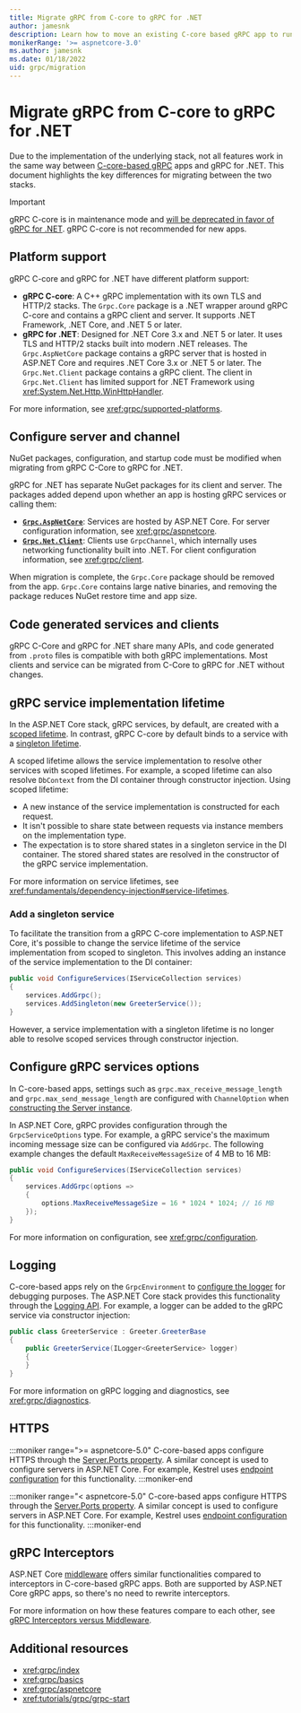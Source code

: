 ```yaml
---
title: Migrate gRPC from C-core to gRPC for .NET
author: jamesnk
description: Learn how to move an existing C-core based gRPC app to run on top of gRPC for .NET.
monikerRange: '>= aspnetcore-3.0'
ms.author: jamesnk
ms.date: 01/18/2022
uid: grpc/migration
---
```

# Migrate gRPC from C-core to gRPC for .NET

Due to the implementation of the underlying stack, not all features work in the same way between [C-core-based gRPC](https://grpc.io/blog/grpc-stacks) apps and gRPC for .NET. This document highlights the key differences for migrating between the two stacks.

> [!IMPORTANT]
> gRPC C-core is in maintenance mode and [will be deprecated in favor of gRPC for .NET](https://grpc.io/blog/grpc-csharp-future/). gRPC C-core is not recommended for new apps.

## Platform support

gRPC C-core and gRPC for .NET have different platform support:

* **gRPC C-core**: A C++ gRPC implementation with its own TLS and HTTP/2 stacks. The `Grpc.Core` package is a .NET wrapper around gRPC C-core and contains a gRPC client and server. It supports .NET Framework, .NET Core, and .NET 5 or later.
* **gRPC for .NET**: Designed for .NET Core 3.x and .NET 5 or later. It uses TLS and HTTP/2 stacks built into modern .NET releases. The `Grpc.AspNetCore` package contains a gRPC server that is hosted in ASP.NET Core and requires .NET Core 3.x or .NET 5 or later. The `Grpc.Net.Client` package contains a gRPC client. The client in `Grpc.Net.Client` has limited support for .NET Framework using <xref:System.Net.Http.WinHttpHandler>.

For more information, see <xref:grpc/supported-platforms>.

## Configure server and channel

NuGet packages, configuration, and startup code must be modified when migrating from gRPC C-Core to gRPC for .NET.

gRPC for .NET has separate NuGet packages for its client and server. The packages added depend upon whether an app is hosting gRPC services or calling them:

* [**`Grpc.AspNetCore`**](https://www.nuget.org/packages/Grpc.AspNetCore): Services are hosted by ASP.NET Core. For server configuration information, see <xref:grpc/aspnetcore>.
* [**`Grpc.Net.Client`**](https://www.nuget.org/packages/Grpc.Net.Client): Clients use `GrpcChannel`, which internally uses networking functionality built into .NET. For client configuration information, see <xref:grpc/client>.

When migration is complete, the `Grpc.Core` package should be removed from the app. `Grpc.Core` contains large native binaries, and removing the package reduces NuGet restore time and app size.

## Code generated services and clients

gRPC C-Core and gRPC for .NET share many APIs, and code generated from `.proto` files is compatible with both gRPC implementations. Most clients and service can be migrated from C-Core to gRPC for .NET without changes.

## gRPC service implementation lifetime

In the ASP.NET Core stack, gRPC services, by default, are created with a [scoped lifetime](xref:fundamentals/dependency-injection#service-lifetimes). In contrast, gRPC C-core by default binds to a service with a [singleton lifetime](xref:fundamentals/dependency-injection#service-lifetimes).

A scoped lifetime allows the service implementation to resolve other services with scoped lifetimes. For example, a scoped lifetime can also resolve `DbContext` from the DI container through constructor injection. Using scoped lifetime:

* A new instance of the service implementation is constructed for each request.
* It isn't possible to share state between requests via instance members on the implementation type.
* The expectation is to store shared states in a singleton service in the DI container. The stored shared states are resolved in the constructor of the gRPC service implementation.

For more information on service lifetimes, see <xref:fundamentals/dependency-injection#service-lifetimes>.

### Add a singleton service

To facilitate the transition from a gRPC C-core implementation to ASP.NET Core, it's possible to change the service lifetime of the service implementation from scoped to singleton. This involves adding an instance of the service implementation to the DI container:

```csharp
public void ConfigureServices(IServiceCollection services)
{
    services.AddGrpc();
    services.AddSingleton(new GreeterService());
}
```

However, a service implementation with a singleton lifetime is no longer able to resolve scoped services through constructor injection.

## Configure gRPC services options

In C-core-based apps, settings such as `grpc.max_receive_message_length` and `grpc.max_send_message_length` are configured with `ChannelOption` when [constructing the Server instance](https://grpc.io/grpc/csharp/api/Grpc.Core.Server.html#Grpc_Core_Server__ctor_System_Collections_Generic_IEnumerable_Grpc_Core_ChannelOption__).

In ASP.NET Core, gRPC provides configuration through the `GrpcServiceOptions` type. For example, a gRPC service's the maximum incoming message size can be configured via `AddGrpc`. The following example changes the default `MaxReceiveMessageSize` of 4 MB to 16 MB:

```csharp
public void ConfigureServices(IServiceCollection services)
{
    services.AddGrpc(options =>
    {
        options.MaxReceiveMessageSize = 16 * 1024 * 1024; // 16 MB
    });
}
```

For more information on configuration, see <xref:grpc/configuration>.

## Logging

C-core-based apps rely on the `GrpcEnvironment` to [configure the logger](https://grpc.io/grpc/csharp/api/Grpc.Core.GrpcEnvironment.html?q=size#Grpc_Core_GrpcEnvironment_SetLogger_Grpc_Core_Logging_ILogger_) for debugging purposes. The ASP.NET Core stack provides this functionality through the [Logging API](xref:fundamentals/logging/index). For example, a logger can be added to the gRPC service via constructor injection:

```csharp
public class GreeterService : Greeter.GreeterBase
{
    public GreeterService(ILogger<GreeterService> logger)
    {
    }
}
```

For more information on gRPC logging and diagnostics, see <xref:grpc/diagnostics>.

## HTTPS

:::moniker range=">= aspnetcore-5.0"
C-core-based apps configure HTTPS through the [Server.Ports property](https://grpc.io/grpc/csharp/api/Grpc.Core.Server.html#Grpc_Core_Server_Ports). A similar concept is used to configure servers in ASP.NET Core. For example, Kestrel uses [endpoint configuration](xref:fundamentals/servers/kestrel/endpoints) for this functionality.
:::moniker-end

:::moniker range="< aspnetcore-5.0"
C-core-based apps configure HTTPS through the [Server.Ports property](https://grpc.io/grpc/csharp/api/Grpc.Core.Server.html#Grpc_Core_Server_Ports). A similar concept is used to configure servers in ASP.NET Core. For example, Kestrel uses [endpoint configuration](xref:fundamentals/servers/kestrel#endpoint-configuration) for this functionality.
:::moniker-end

## gRPC Interceptors

ASP.NET Core [middleware](xref:fundamentals/middleware/index) offers similar functionalities compared to interceptors in C-core-based gRPC apps. Both are supported by ASP.NET Core gRPC apps, so there's no need to rewrite interceptors.

For more information on how these features compare to each other, see [gRPC Interceptors versus Middleware](xref:grpc/interceptors#grpc-interceptors-versus-middleware).

## Additional resources

* <xref:grpc/index>
* <xref:grpc/basics>
* <xref:grpc/aspnetcore>
* <xref:tutorials/grpc/grpc-start>
